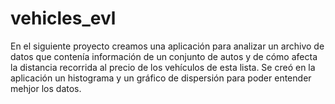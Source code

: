 # vehicles_evl

En el siguiente proyecto creamos una aplicación para analizar un archivo de datos que contenía información de un conjunto de autos y de cómo afecta la distancia recorrida al precio de los vehículos de esta lista. 
Se creó en la aplicación un histograma y un gráfico de dispersión para poder entender mehjor los datos.
